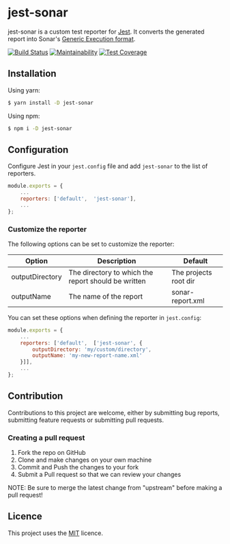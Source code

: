 # jest-sonar

jest-sonar is a custom test reporter for [Jest](https://jestjs.io/).
It converts the generated report into Sonar's [Generic Execution format](https://docs.sonarqube.org/latest/analysis/generic-test/#header-2).

[![Build Status](https://travis-ci.org/sh33dafi/jest-sonar.svg?branch=master)](https://travis-ci.org/sh33dafi/jest-sonar)
[![Maintainability](https://api.codeclimate.com/v1/badges/5d705f505c5aeca0a732/maintainability)](https://codeclimate.com/github/sh33dafi/jest-sonar/maintainability)
[![Test Coverage](https://api.codeclimate.com/v1/badges/5d705f505c5aeca0a732/test_coverage)](https://codeclimate.com/github/sh33dafi/jest-sonar/test_coverage)

## Installation

Using yarn:
```bash
$ yarn install -D jest-sonar
```

Using npm:
```bash
$ npm i -D jest-sonar
```

## Configuration

Configure Jest in your `jest.config` file and add `jest-sonar` to the list of reporters.
```javascript
module.exports = {
    ...
    reporters: ['default',  'jest-sonar'],
    ...
};

```

### Customize the reporter

The following options can be set to customize the reporter:

 | Option          | Description                                         | Default               |
 |-----------------|-----------------------------------------------------|-----------------------|
 | outputDirectory | The directory to which the report should be written | The projects root dir |
 | outputName      | The name of the report                              | sonar-report.xml      |
 
 You can set these options when defining the reporter in `jest.config`:
 
 ```javascript
 module.exports = {
     ...
     reporters: ['default',  ['jest-sonar', {
         outputDirectory: 'my/custom/directory',
         outputName: 'my-new-report-name.xml'
     }]],
     ...
 };

 ```

## Contribution
Contributions to this project are welcome, either by submitting bug reports, submitting feature requests or submitting pull requests.

### Creating a pull request 
1. Fork the repo on GitHub
2. Clone and make changes on your own machine
3. Commit and Push the changes to your fork
4. Submit a Pull request so that we can review your changes

NOTE: Be sure to merge the latest change from "upstream" before making a pull request!

## Licence

This project uses the [MIT](LICENSE) licence.
